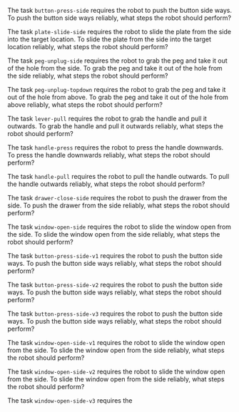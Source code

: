 

The task `button-press-side` requires the robot to push the button side ways.
To push the button side ways reliably, what steps the robot should perform?

The task `plate-slide-side` requires the robot to slide the plate from the side into the target location.
To slide the plate from the side into the target location reliably, what steps the robot should perform?

The task `peg-unplug-side` requires the robot to grab the peg and take it out of the hole from the side.
To grab the peg and take it out of the hole from the side reliably, what steps the robot should perform?

The task `peg-unplug-topdown` requires the robot to grab the peg and take it out of the hole from above.
To grab the peg and take it out of the hole from above reliably, what steps the robot should perform?

The task `lever-pull` requires the robot to grab the handle and pull it outwards.
To grab the handle and pull it outwards reliably, what steps the robot should perform?

The task `handle-press` requires the robot to press the handle downwards.
To press the handle downwards reliably, what steps the robot should perform?

The task `handle-pull` requires the robot to pull the handle outwards.
To pull the handle outwards reliably, what steps the robot should perform?

The task `drawer-close-side` requires the robot to push the drawer from the side.
To push the drawer from the side reliably, what steps the robot should perform?

The task `window-open-side` requires the robot to slide the window open from the side.
To slide the window open from the side reliably, what steps the robot should perform?

The task `button-press-side-v1` requires the robot to push the button side ways.
To push the button side ways reliably, what steps the robot should perform?

The task `button-press-side-v2` requires the robot to push the button side ways.
To push the button side ways reliably, what steps the robot should perform?

The task `button-press-side-v3` requires the robot to push the button side ways.
To push the button side ways reliably, what steps the robot should perform?

The task `window-open-side-v1` requires the robot to slide the window open from the side.
To slide the window open from the side reliably, what steps the robot should perform?

The task `window-open-side-v2` requires the robot to slide the window open from the side.
To slide the window open from the side reliably, what steps the robot should perform?

The task `window-open-side-v3` requires the